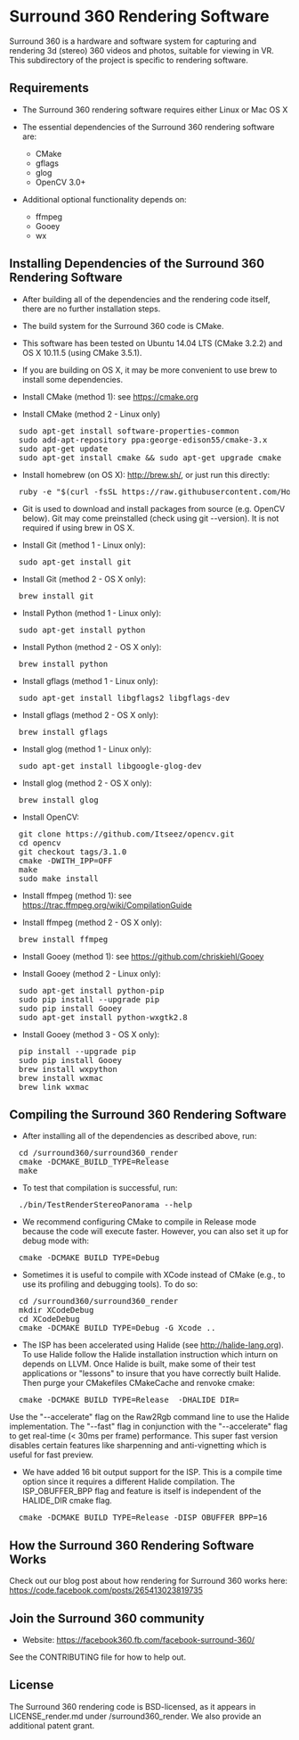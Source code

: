 # Surround 360 Rendering Software

Surround 360 is a hardware and software system for capturing and rendering 3d (stereo) 360 videos and photos, suitable for viewing in VR. This subdirectory of the project is specific to rendering software.

## Requirements

* The Surround 360 rendering software requires either Linux or Mac OS X

* The essential dependencies of the Surround 360 rendering software are:
  * CMake
  * gflags
  * glog
  * OpenCV 3.0+

* Additional optional functionality depends on:
  * ffmpeg
  * Gooey
  * wx

## Installing Dependencies of the Surround 360 Rendering Software

* After building all of the dependencies and the rendering code itself, there are no further installation steps.

* The build system for the Surround 360 code is CMake.

* This software has been tested on Ubuntu 14.04 LTS (CMake 3.2.2) and OS X 10.11.5 (using CMake 3.5.1).

* If you are building on OS X, it may be more convenient to use brew to install some dependencies.

* Install CMake (method 1):
  see https://cmake.org

* Install CMake (method 2 - Linux only)
<pre>
  sudo apt-get install software-properties-common
  sudo add-apt-repository ppa:george-edison55/cmake-3.x
  sudo apt-get update
  sudo apt-get install cmake && sudo apt-get upgrade cmake
</pre>

* Install homebrew (on OS X):
  http://brew.sh/, or just run this directly:
<pre>
  ruby -e "$(curl -fsSL https://raw.githubusercontent.com/Homebrew/install/master/install)"
</pre>

* Git is used to download and install packages from source (e.g. OpenCV below). Git may come preinstalled (check using git --version). It is not required if using brew in OS X.

* Install Git (method 1 - Linux only):
<pre>
  sudo apt-get install git
</pre>

* Install Git (method 2 - OS X only):
<pre>
  brew install git
</pre>

* Install Python (method 1 - Linux only):
<pre>
  sudo apt-get install python
</pre>

* Install Python (method 2 - OS X only):
<pre>
  brew install python
</pre>

* Install gflags (method 1 - Linux only):
<pre>
  sudo apt-get install libgflags2 libgflags-dev
</pre>

* Install gflags (method 2 - OS X only):
<pre>
  brew install gflags
</pre>

* Install glog (method 1 - Linux only):
<pre>
  sudo apt-get install libgoogle-glog-dev
</pre>

* Install glog (method 2 - OS X only):
<pre>
  brew install glog
</pre>

* Install OpenCV:
<pre>
  git clone https://github.com/Itseez/opencv.git
  cd opencv
  git checkout tags/3.1.0
  cmake -DWITH_IPP=OFF
  make
  sudo make install
</pre>

* Install ffmpeg (method 1):
  see https://trac.ffmpeg.org/wiki/CompilationGuide

* Install ffmpeg (method 2 - OS X only):
<pre>
  brew install ffmpeg
</pre>

* Install Gooey (method 1):
  see https://github.com/chriskiehl/Gooey

* Install Gooey (method 2 - Linux only):
<pre>
  sudo apt-get install python-pip
  sudo pip install --upgrade pip
  sudo pip install Gooey
  sudo apt-get install python-wxgtk2.8
</pre>

* Install Gooey (method 3 - OS X only):
<pre>
  pip install --upgrade pip
  sudo pip install Gooey
  brew install wxpython
  brew install wxmac
  brew link wxmac
</pre>

## Compiling the Surround 360 Rendering Software

* After installing all of the dependencies as described above, run:
<pre>
  cd <install path>/surround360/surround360_render
  cmake -DCMAKE_BUILD_TYPE=Release
  make
</pre>

* To test that compilation is successful, run:
<pre>
  ./bin/TestRenderStereoPanorama --help
</pre>

* We recommend configuring CMake to compile in Release mode because the code will execute faster. However, you can also set it up for debug mode with:
<pre>
  cmake -DCMAKE_BUILD_TYPE=Debug
</pre>

* Sometimes it is useful to compile with XCode instead of CMake (e.g., to use its profiling and debugging tools). To do so:
<pre>
  cd <install path>/surround360/surround360_render
  mkdir XCodeDebug
  cd XCodeDebug
  cmake -DCMAKE_BUILD_TYPE=Debug -G Xcode ..
</pre>

* The ISP has been accelerated using Halide (see http://halide-lang.org).  To use Halide follow the Halide installation instruction which inturn on depends on LLVM. Once Halide is built, make some of their test applications or "lessons" to insure that you have correctly built Halide. Then purge your CMakefiles CMakeCache and renvoke cmake:
<pre>
  cmake -DCMAKE_BUILD_TYPE=Release  -DHALIDE_DIR=<path to halide dir>
</pre>

Use the "--accelerate" flag on the Raw2Rgb command line to use the Halide implementation.  The "--fast" flag in conjunction with the "--accelerate" flag to get real-time (< 30ms per frame) performance.  This super fast version disables certain features like sharpenning and anti-vignetting which is useful for fast preview.

* We have added 16 bit output support for the ISP.  This is a compile time option since it requires a different Halide compilation. The ISP_OBUFFER_BPP flag and feature is itself is independent of the HALIDE_DIR cmake flag.
<pre>
  cmake -DCMAKE_BUILD_TYPE=Release -DISP_OBUFFER_BPP=16
</pre>

## How the Surround 360 Rendering Software Works

Check out our blog post about how rendering for Surround 360 works here:
https://code.facebook.com/posts/265413023819735


## Join the Surround 360 community

* Website: https://facebook360.fb.com/facebook-surround-360/

See the CONTRIBUTING file for how to help out.

## License

The Surround 360 rendering code is BSD-licensed, as it appears in LICENSE_render.md under /surround360_render. We also provide an additional patent grant.
